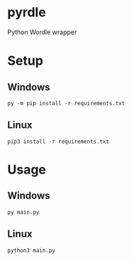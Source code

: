 # pyrdle
Python Wordle wrapper

# Setup
## Windows
```
py -m pip install -r requirements.txt
```
## Linux
```
pip3 install -r requirements.txt
```

# Usage
## Windows
```
py main.py
```
## Linux
```
python3 main.py
```
